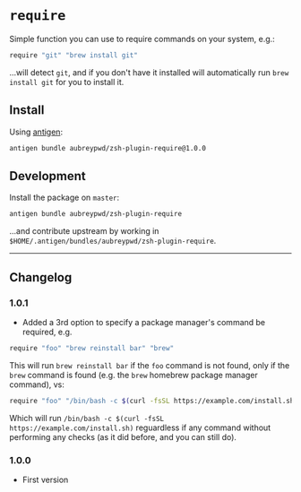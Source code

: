 # `require`

Simple function you can use to require commands on your system, e.g.:

```bash
require "git" "brew install git"
```

...will detect `git`, and if you don't have it installed will automatically run `brew install git` for you to install it.

## Install

Using [antigen](https://github.com/zsh-users/antigen):

```bash
antigen bundle aubreypwd/zsh-plugin-require@1.0.0
```

## Development

Install the package on `master`:

```bash
antigen bundle aubreypwd/zsh-plugin-require
```

...and contribute upstream by working in `$HOME/.antigen/bundles/aubreypwd/zsh-plugin-require`.

---

## Changelog

### 1.0.1

- Added a 3rd option to specify a package manager's command be required, e.g.

```bash
require "foo" "brew reinstall bar" "brew"
```

This will run `brew reinstall bar` if the `foo` command is not found, only if the `brew` command is found (e.g. the `brew` homebrew package manager command), vs:

```bash
require "foo" "/bin/bash -c $(curl -fsSL https://example.com/install.sh)"
```

Which will run `/bin/bash -c $(curl -fsSL https://example.com/install.sh)` reguardless if any command without performing any checks (as it did before, and you can still do).

### 1.0.0

- First version
